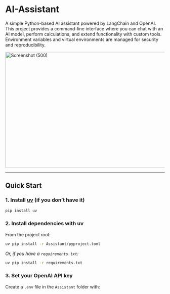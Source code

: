 # AI-Assistant

A simple Python-based AI assistant powered by LangChain and OpenAI. This project provides a command-line interface where you can chat with an AI model, perform calculations, and extend functionality with custom tools. Environment variables and virtual environments are managed for security and reproducibility.

<img width="583" height="366" alt="Screenshot (500)" src="https://github.com/user-attachments/assets/0143dee7-6269-44b7-a71b-5b13a0dd5145" />

---

## Quick Start

### 1. Install [uv](https://github.com/astral-sh/uv) (if you don’t have it)
```sh
pip install uv
```

### 2. Install dependencies with uv
From the project root:
```sh
uv pip install -r Assistant/pyproject.toml
```
*Or, if you have a `requirements.txt`:*
```sh
uv pip install -r requirements.txt
```

### 3. Set your OpenAI API key
Create a `.env` file in the `Assistant` folder with:
